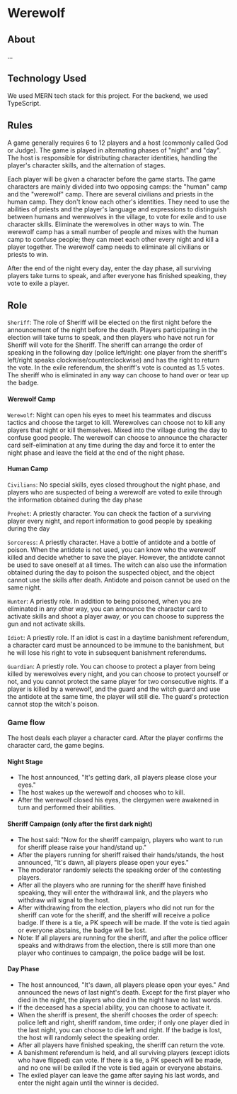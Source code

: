 # Werewolf

## About
...

## Technology Used
We used MERN tech stack for this project. For the backend, we used TypeScript.

## Rules
A game generally requires 6 to 12 players and a host (commonly called God or Judge). The game is played in alternating phases of "night" and "day". The host is responsible for distributing character identities, handling the player's character skills, and the alternation of stages.

Each player will be given a character before the game starts. The game characters are mainly divided into two opposing camps: the "human" camp and the "werewolf" camp. There are several civilians and priests in the human camp. They don't know each other's identities. They need to use the abilities of priests and the player's language and expressions to distinguish between humans and werewolves in the village, to vote for exile and to use character skills. Eliminate the werewolves in other ways to win. The werewolf camp has a small number of people and mixes with the human camp to confuse people; they can meet each other every night and kill a player together. The werewolf camp needs to eliminate all civilians or priests to win.

After the end of the night every day, enter the day phase, all surviving players take turns to speak, and after everyone has finished speaking, they vote to exile a player.

## Role
`Sheriff`:
The role of Sheriff will be elected on the first night before the announcement of the night before the death. Players participating in the election will take turns to speak, and then players who have not run for Sheriff will vote for the Sheriff. The sheriff can arrange the order of speaking in the following day (police left/right: one player from the sheriff's left/right speaks clockwise/counterclockwise) and has the right to return the vote. In the exile referendum, the sheriff's vote is counted as 1.5 votes. The sheriff who is eliminated in any way can choose to hand over or tear up the badge.


#### Werewolf Camp
`Werewolf`:
Night can open his eyes to meet his teammates and discuss tactics and choose the target to kill. Werewolves can choose not to kill any players that night or kill themselves. Mixed into the village during the day to confuse good people. The werewolf can choose to announce the character card self-elimination at any time during the day and force it to enter the night phase and leave the field at the end of the night phase.

#### Human Camp
`Civilians`:
No special skills, eyes closed throughout the night phase, and players who are suspected of being a werewolf are voted to exile through the information obtained during the day phase

`Prophet`:
A priestly character. You can check the faction of a surviving player every night, and report information to good people by speaking during the day

`Sorceress`:
A priestly character. Have a bottle of antidote and a bottle of poison. When the antidote is not used, you can know who the werewolf killed and decide whether to save the player. However, the antidote cannot be used to save oneself at all times. The witch can also use the information obtained during the day to poison the suspected object, and the object cannot use the skills after death. Antidote and poison cannot be used on the same night.

`Hunter`:
A priestly role. In addition to being poisoned, when you are eliminated in any other way, you can announce the character card to activate skills and shoot a player away, or you can choose to suppress the gun and not activate skills.

`Idiot`:
A priestly role. If an idiot is cast in a daytime banishment referendum, a character card must be announced to be immune to the banishment, but he will lose his right to vote in subsequent banishment referendums.

`Guardian`:
A priestly role. You can choose to protect a player from being killed by werewolves every night, and you can choose to protect yourself or not, and you cannot protect the same player for two consecutive nights. If a player is killed by a werewolf, and the guard and the witch guard and use the antidote at the same time, the player will still die. The guard's protection cannot stop the witch's poison.



### Game flow
The host deals each player a character card. After the player confirms the character card, the game begins.

#### Night Stage
* The host announced, "It's getting dark, all players please close your eyes."
* The host wakes up the werewolf and chooses who to kill.
* After the werewolf closed his eyes, the clergymen were awakened in turn and performed their abilities.

#### Sheriff Campaign (only after the first dark night)
* The host said: "Now for the sheriff campaign, players who want to run for sheriff please raise your hand/stand up."
* After the players running for sheriff raised their hands/stands, the host announced, "It's dawn, all players please open your eyes."
* The moderator randomly selects the speaking order of the contesting players.
* After all the players who are running for the sheriff have finished speaking, they will enter the withdrawal link, and the players who withdraw will signal to the host.
* After withdrawing from the election, players who did not run for the sheriff can vote for the sheriff, and the sheriff will receive a police badge. If there is a tie, a PK speech will be made. If the vote is tied again or everyone abstains, the badge will be lost.
* Note: If all players are running for the sheriff, and after the police officer speaks and withdraws from the election, there is still more than one player who continues to campaign, the police badge will be lost.

#### Day Phase
* The host announced, "It's dawn, all players please open your eyes." And announced the news of last night's death. Except for the first player who died in the night, the players who died in the night have no last words.
* If the deceased has a special ability, you can choose to activate it.
* When the sheriff is present, the sheriff chooses the order of speech: police left and right, sheriff random, time order; if only one player died in the last night, you can choose to die left and right. If the badge is lost, the host will randomly select the speaking order.
* After all players have finished speaking, the sheriff can return the vote.
* A banishment referendum is held, and all surviving players (except idiots who have flipped) can vote. If there is a tie, a PK speech will be made, and no one will be exiled if the vote is tied again or everyone abstains.
* The exiled player can leave the game after saying his last words, and enter the night again until the winner is decided.

